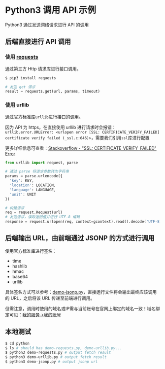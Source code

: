 # Python3 调用 API 示例

Python3 通过发送网络请求进行 API 的调用

## 后端直接进行 API 调用

### 使用 [requests](https://github.com/kennethreitz/requests/)

通过第三方 Http 请求库进行接口调用。

```bash
$ pip3 install requests
```

```python
# 发送 get 请求
result = requests.get(url, params, timeout)
```

### 使用 urllib

通过官方标准库`urllib`进行接口的调用。

因为 API 为 https，在直接使用 urllib 进行请求时会报错：`urllib.error.URLError: <urlopen error [SSL: CERTIFICATE_VERIFY_FAILED] certificate verify failed (_ssl.c:646)>`，需要我们引用`ssl`库进行配置

更多详细信息可查看：[Stackoverflow - "SSL: CERTIFICATE_VERIFY_FAILED" Error](http://stackoverflow.com/questions/27835619/ssl-certificate-verify-failed-error)

```python
from urllib import request, parse

# 通过 parse 将请求参数转为字符串
params = parse.urlencode({
  'key': KEY,
  'location': LOCATION,
  'language': LANGUAGE,
  'unit': UNIT
})

# 构建请求
req = request.Request(url)
# 发送请求，读取返回值并进行 UTF-8 编码
response = request.urlopen(req, context=gcontext).read().decode('UTF-8')
```

## 后端输出 URL，由前端通过 JSONP 的方式进行调用

使用官方标准库进行签名：

- time
- hashlib
- hmac
- base64
- urllib

具体签名方式可以参考：[demo-jsonp.py](./demo-jsonp.py)，直接运行文件将会输出最终应该调用的 URL，之后将该 URL 传递至前端进行调用。

但需注意，调用时使用的域名或IP需与当前账号在官网上绑定的域名一致！域名绑定可见：[我的服务->我的账号](http://www.thinkpage.cn/account)

## 本地测试

```bash
$ cd python
$ ls # should has demo-requests.py, demo-urllib.py...
$ python3 demo-requests.py # output fetch result
$ python3 demo-urllib.py # output fetch result
$ python3 demo-jsonp.py # output jsonp url
```
